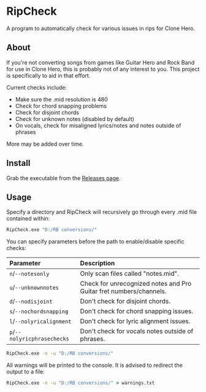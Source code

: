 # RipCheck

A program to automatically check for various issues in rips for Clone Hero.

## About

If you're not converting songs from games like Guitar Hero and Rock Band for use
in Clone Hero, this is probably not of any interest to you. This project is
specifically to aid in that effort.

Current checks include:

- Make sure the .mid resolution is 480
- Check for chord snapping problems
- Check for disjoint chords
- Check for unknown notes (disabled by default)
- On vocals, check for misaligned lyrics/notes and notes outside of phrases

More may be added over time.

## Install

Grab the executable from the [Releases page](../../releases).

## Usage

Specify a directory and RipCheck will recursively go
through every .mid file contained within:

```bat
RipCheck.exe "D:/RB conversions/"
```

You can specify parameters before the path to enable/disable specific checks:

| Parameter                   | Description                                                        |
| :--------                   | :----------                                                        |
| `n`/`--notesonly`           | Only scan files called "notes.mid".                                |
| `u`/`--unknownnotes`        | Check for unrecognized notes and Pro Guitar fret numbers/channels. |
| `d`/`--nodisjoint`          | Don't check for disjoint chords.                                   |
| `s`/`--nochordsnapping`     | Don't check for chord snapping issues.                             |
| `l`/`--nolyricalignment`    | Don't check for lyric alignment issues.                            |
| `p`/`--nolyricphrasechecks` | Don't check for vocals notes outside of phrases.                   |

```bat
RipCheck.exe -n -u "D:/RB conversions/"
```

All warnings will be printed to the console. It is advised to redirect the
output to a file:

```bat
RipCheck.exe -n -u "D:/RB conversions/" > warnings.txt
```
